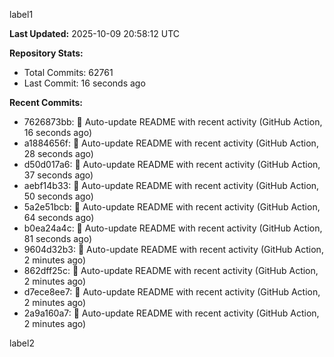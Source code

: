 
label1 
<!-- ACTIVITY_START -->
**Last Updated:** 2025-10-09 20:58:12 UTC

**Repository Stats:**
- Total Commits: 62761
- Last Commit: 16 seconds ago

**Recent Commits:**
- 7626873bb: 🤖 Auto-update README with recent activity (GitHub Action, 16 seconds ago)
- a1884656f: 🤖 Auto-update README with recent activity (GitHub Action, 28 seconds ago)
- d50d017a6: 🤖 Auto-update README with recent activity (GitHub Action, 37 seconds ago)
- aebf14b33: 🤖 Auto-update README with recent activity (GitHub Action, 50 seconds ago)
- 5a2e51bcb: 🤖 Auto-update README with recent activity (GitHub Action, 64 seconds ago)
- b0ea24a4c: 🤖 Auto-update README with recent activity (GitHub Action, 81 seconds ago)
- 9604d32b3: 🤖 Auto-update README with recent activity (GitHub Action, 2 minutes ago)
- 862dff25c: 🤖 Auto-update README with recent activity (GitHub Action, 2 minutes ago)
- d7ece8ee7: 🤖 Auto-update README with recent activity (GitHub Action, 2 minutes ago)
- 2a9a160a7: 🤖 Auto-update README with recent activity (GitHub Action, 2 minutes ago)
<!-- ACTIVITY_END -->

label2
